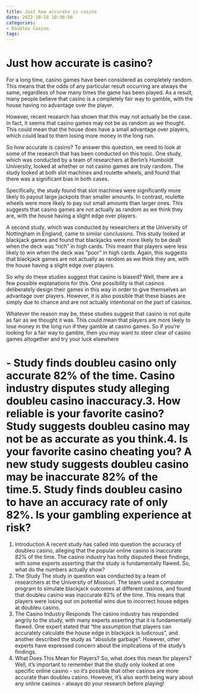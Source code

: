 ```yaml
---
title: Just how accurate is casino
date: 2022-10-18 10:36:56
categories:
- Doubleu Casino
tags:
---
```



#  Just how accurate is casino?

For a long time, casino games have been considered as completely random. This means that the odds of any particular result occurring are always the same, regardless of how many times the game has been played. As a result, many people believe that casino is a completely fair way to gamble, with the house having no advantage over the player.

However, recent research has shown that this may not actually be the case. In fact, it seems that casino games may not be as random as we thought. This could mean that the house does have a small advantage over players, which could lead to them losing more money in the long run.

So how accurate is casino? To answer this question, we need to look at some of the research that has been conducted on this topic. One study, which was conducted by a team of researchers at Berlin’s Humboldt University, looked at whether or not casino games are truly random. The study looked at both slot machines and roulette wheels, and found that there was a significant bias in both cases.

Specifically, the study found that slot machines were significantly more likely to payout large jackpots than smaller amounts. In contrast, roulette wheels were more likely to pay out small amounts than larger ones. This suggests that casino games are not actually as random as we think they are, with the house having a slight edge over players.

A second study, which was conducted by researchers at the University of Nottingham in England, came to similar conclusions. This study looked at blackjack games and found that blackjacks were more likely to be dealt when the deck was “rich” in high cards. This meant that players were less likely to win when the deck was “poor” in high cards. Again, this suggests that blackjack games are not actually as random as we think they are, with the house having a slight edge over players.

So why do these studies suggest that casino is biased? Well, there are a few possible explanations for this. One possibility is that casinos deliberately design their games in this way in order to give themselves an advantage over players. However, it is also possible that these biases are simply due to chance and are not actually intentional on the part of casinos.

Whatever the reason may be, these studies suggest that casino is not quite as fair as we thought it was. This could mean that players are more likely to lose money in the long run if they gamble at casino games. So if you’re looking for a fair way to gamble, then you may want to steer clear of casino games altogether and try your luck elsewhere

# - Study finds doubleu casino only accurate 82% of the time.  Casino industry disputes study alleging doubleu casino inaccuracy.3. How reliable is your favorite casino? Study suggests doubleu casino may not be as accurate as you think.4. Is your favorite casino cheating you? A new study suggests doubleu casino may be inaccurate 82% of the time.5. Study finds doubleu casino to have an accuracy rate of only 82%. Is your gambling experience at risk?
1. Introduction 
A recent study has called into question the accuracy of doubleu casino, alleging that the popular online casino is inaccurate 82% of the time. The casino industry has hotly disputed these findings, with some experts asserting that the study is fundamentally flawed. So, what do the numbers actually show?
2. The Study 
The study in question was conducted by a team of researchers at the University of Missouri. The team used a computer program to simulate blackjack outcomes at different casinos, and found that doubleu casino was inaccurate 82% of the time. This means that players were losing out on potential wins due to incorrect house edges at doubleu casino. 
3. The Casino Industry Responds 
The casino industry has responded angrily to the study, with many experts asserting that it is fundamentally flawed. One expert stated that “the assumption that players can accurately calculate the house edge in blackjack is ludicrous”, and another described the study as “absolute garbage”. However, other experts have expressed concern about the implications of the study’s findings. 
4. What Does This Mean for Players? 
So, what does this mean for players? Well, it’s important to remember that the study only looked at one specific online casino - so it’s possible that other casinos are more accurate than doubleu casino. However, it’s also worth being wary about any online casinos - always do your research before playing!